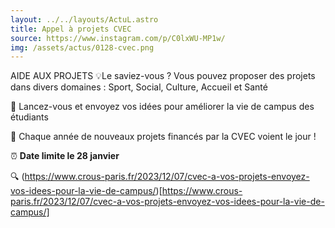```yaml
---
layout: ../../layouts/ActuL.astro
title: Appel à projets CVEC
source: https://www.instagram.com/p/C0lxWU-MP1w/
img: /assets/actus/0128-cvec.png
---
```


AIDE AUX PROJETS 💡Le saviez-vous ? Vous pouvez proposer des projets dans divers domaines : Sport, Social, Culture, Accueil et Santé

💪 Lancez-vous et envoyez vos idées pour améliorer la vie de campus des étudiants

🌟 Chaque année de nouveaux projets financés par la CVEC voient le jour !

⏰ __Date limite le 28 janvier__

🔍 (https://www.crous-paris.fr/2023/12/07/cvec-a-vos-projets-envoyez-vos-idees-pour-la-vie-de-campus/)[https://www.crous-paris.fr/2023/12/07/cvec-a-vos-projets-envoyez-vos-idees-pour-la-vie-de-campus/]